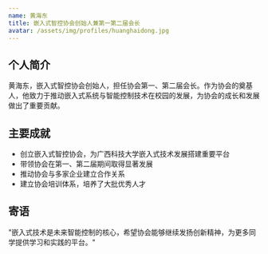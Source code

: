 ```yaml
---
name: 黄海东
title: 嵌入式智控协会创始人兼第一第二届会长
avatar: /assets/img/profiles/huanghaidong.jpg
---
```


## 个人简介

黄海东，嵌入式智控协会创始人，担任协会第一、第二届会长。作为协会的奠基人，他致力于推动嵌入式系统与智能控制技术在校园的发展，为协会的成长和发展做出了重要贡献。

## 主要成就

- 创立嵌入式智控协会，为广西科技大学嵌入式技术发展搭建重要平台
- 带领协会在第一、第二届期间取得显著发展
- 推动协会与多家企业建立合作关系
- 建立协会培训体系，培养了大批优秀人才

## 寄语

"嵌入式技术是未来智能控制的核心，希望协会能够继续发扬创新精神，为更多同学提供学习和实践的平台。" 